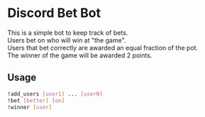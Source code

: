 # Discord Bet Bot

This is a simple bot to keep track of bets.  
Users bet on who will win at "the game".  
Users that bet correctly are awarded an equal fraction of the pot.  
The winner of the game will be awarded 2 points.

## Usage
```bash
!add_users [user1] ... [userN]
!bet [better] [on]
!winner [user]
```
